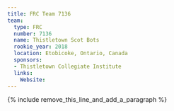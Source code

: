 ```yaml
---
title: FRC Team 7136
team:
  type: FRC
  number: 7136
  name: Thistletown Scot Bots
  rookie_year: 2018
  location: Etobicoke, Ontario, Canada
  sponsors:
  - Thistletown Collegiate Institute
  links:
    Website:
---
```


{% include remove_this_line_and_add_a_paragraph %}